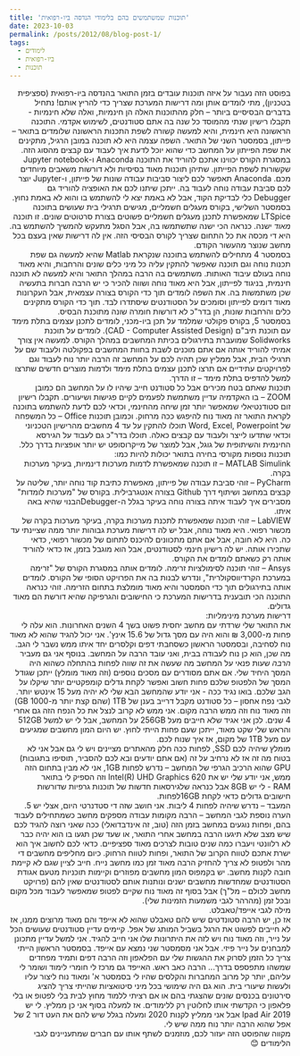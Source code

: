 ```yaml
---
title: 'תוכנות שמשתמשים בהם בלימודי הנדסה ביו-רפואית'
date: 2023-10-03
permalink: /posts/2012/08/blog-post-1/
tags:
  - לימודים
  - ביו-רפואית
  - תוכנות
---
```

<div dir="rtl" align="right">

בפוסט הזה נעבור על איזה תוכנות עובדים בזמן התואר בהנדסה ביו-רפואית (ספציפית בטכניון), מתי לומדים אותן ומה דרישות המערכת שצריך כדי להריץ אותם!
נתחיל בדברים הבסיסיים ביותר – חלק מהתוכנות האלה הן חינמיות, ואלה שלא חינמיות -תקבלו רישיון שנתי מהמוסד כל שנה בה אתם סטודנטים, לשימוש אקדמי.
התוכנה הראשונה היא חינמית, והיא למעשה קשורה לשפת התכנות הראשונה שלומדים בתואר – פייתון, בסמסטר השני של התואר. השפה עצמה היא לא תוכנה במובן הרגיל, מתקינים את שפת הפייתון על המחשב כדי שהוא יוכל לדעת איך לעבוד עם קבצים מהסוג הזה. במסגרת הקורס יכווינו אתכם להוריד את התוכנה Anaconda ו-Jupyter notebook שקשורות לשפת הפייתון. שתיהן תוכנות מאוד בסיסיות ולא דורשות משאבים מיוחדים מכם. Anaconda תאפשר לכם ליצור סביבות עבודה שונות של פייתון, ו-Jupyter יוצר לכם סביבת עבודה נוחה לעבוד בה. ייתכן שיתנו לכם את האופציה להוריד גם Debugger כלי לבדיקת הקוד, אבל לא באמת יצא לי להשתמש בו והוא לא באמת נחוץ.
בסמסטר השלישי, בקורס מעגלים חשמליים, מגישים תרגילי בית שעושים בתוכנה LTSpice שמאפשרת לתכנן מעגלים חשמליים פשוטים בצורת סרטוטים שונים. זו תוכנה *מאוד* ישנה. כנראה הכי ישנה שתשתמשו בה, אבל הסגל מתעקש להמשיך להשתמש בה. היא די מכסה את כל התחום שצריך לקורס הבסיסי הזה. אין לה דרישות שאין בעצם בכל מחשב שנוצר מהעשור הקודם. <br>
בסמסטר 4 מתחילים להשתמש בתוכנה שנקראת Matlab שהיא למעשה גם שפת תכנות נוחה וגם תוכנה שאפשר להתקין עליה כל מיני כלים שונים והרחבות, והיא מאוד נוחה בעולם עיבוד האותות. משתמשים בה הרבה במהלך התואר והיא למעשה לא תוכנה חינמית, בניגוד לפייתון, אבל היא מאוד נוחה ושווה להכיר כי יש הרבה חברות בתעשיה שכן משתמשות בה. את השפה לומדים תוך כדי הקורס בצורה עצמאית, אבל העקרונות מאוד דומים לפייתון וסומכים על הסטודנטים שיסתדרו לבד.
תוך כדי הקורס מתקינים כלים והרחבות שונות, הן בדר"כ לא דורשות חומרה שונה מתוכנת הבסיס. <br>
בסמסטר 5, בקורס פקולטי שמלמד על תכן ביו-מכני, לומדים לתכנן עצמים בתלת מימד עם תוכנת תיב"ם (CAD - Computer Assisted Design). לומדים על תוכנת Solidworks שמועברת בתירגולים בכיתת המחשבים במהלך הקורס. למעשה אין צורך אמיתי להוריד אותה אם אתם מוכנים לשבת בחוות המחשבים בפקולטה ולעבוד שם על תרגילי הבית, אבל ממליץ שכן תהיה לכם על המחשב זה הרבה יותר נוח לעבוד וגם לפרויקטים עתידיים אם תרצו לתכנן עצמים בתלת מימד ולדמות מוצרים חדשים שתרצו למשל להדפיס בתלת מימד – זו הדרך. <br>
תוכנות שאתם בטח מכירים אבל כל סטודנט חייב שיהיו לו על המחשב הם כמובן ZOOM – בו האקדמיה עדיין משתמשת לפעמים לקיים פגישות ושיעורים. תקבלו רישיון זום סטודנטיאלי שמאפשר יותר זמן שיחה מהחינמי, וכדאי לכם לדעת להשתמש בתוכנה לקראת התואר זה מאוד נוח להיפגש ככה מרחוק.
וכמובן תוכנות Office – כל המשפחה של Word, Excel, Powerpoint תוכלו להתקין על עד 4 מחשבים מהרישיון הטכניוני וכדאי שתדעו לייצר ולעבוד עם קבצים כאלה. תוכלו בדר"כ גם לעבוד על הגירסא החינמית והשיתופית של גוגל, אבל למוצר של מייקרוסופט יש יותר אופציות בדרך כלל. <br>
תוכנות נוספות מקורסי בחירה בתואר יכולות להיות כמו:<br>
MATLAB Simulink – זו תוכנה שמאפשרת לדמות מערכות דינמיות, בעיקר מערכות בקרה.<br>
PyCharm – זוהי סביבת עבודה של פייתון, מאפשרת כתיבת קוד נוחה יותר, שליטה על קבצים במחשב ושיתוף דרך Github בצורה אנטגרבילית. בקורס של "מערכות לומדות" מסבירים איך לעבוד איתה בצורה נוחה בעיקר בגלל ה-Debuggerהבנוי שהיא באה איתו. <br>
LabVIEW – זוהי תוכנה שמאפשרת לתכנת מערכות בקרה, בעיקר מערכות בקרה של מכשור רפואי. היא מאוד נוחה, אבל יש לה דרישות מערכת גבוהות יותר ממה שציינתי עד כה. היא לא חובה, אבל אם אתם מתכוונים להיכנס לתחום של מכשור רפואי, כדאי שתכירו אותה. יש לה רישיון חינמי לסטודנטים, אבל הוא מוגבל בזמן, אז כדאי להוריד אותה רק כשאתם לומדים את הקורס. <br>
Ansys – זוהי תוכנה לסימולציות זרימה. לומדים אותה במסגרת הקורס של "זרימה במערכת הקרדיווסקולרית", ונדרש לבנות בה את הפרויקט הסופי של הקורס. לומדים אותה בתירגולים תוך כדי הסמסטר והיא מאוד מומלצת בתחום הזרימה. זוהי כנראה התוכנה הכי תובענית בדרישות המערכת כי החישובים והגרפיקה שהיא דורשת הם מאוד גדולים.<br>
דרישות מערכת מינימליות:<br>
את התואר שלי שרדתי עם מחשב יחסית פשוט בשך 4 השנים האחרונות. הוא עלה לי פחות מ-3,000 ₪ והוא היה עם מסך גדול של 15.6 אינץ'. אני יכול להגיד שהוא לא מאוד נוח לסחיבה, ובסמסטר הראשון כשסחבתי דפים וקלסרים יחד איתו ממש נשבר לי הגב. מה שכן, הוא כן נוח לעבודה בבית, ואני עובד הרבה על המחשב. בנוסף אני גם מעביר *הרבה* שעות פנאי על המחשב מה שעשה את זה שווה לפחות בהתחלה כשהוא היה המסך היחיד שלי. אם אתם מסודרים עם מסכים נוספים (וזה מאוד מומלץ) ייתכן שגודל המסך של הלפטופ שלכם פחות חשוב ואפשר לקחת גדלים קומפקטיים יותר שיקלו על הגב שלכם. בואו נגיד ככה - אני יודע שהמחשב הבא שלי לא יהיה מעל 15 אינטש יותר.
לגבי נפח אחסון – כל סטודנט מקבל דרייב בענן של 1TB (שהם קצת יותר מ-1000 GB) וזה מאוד נוח וזה ממש הרבה מקום. אני ממש לא קרוב לנצל את כל הנפח הזה גם אחרי 4 שנים. לכן אני אגיד שלא חייבים מעל 256GB על המחשב, אבל לי יש למשל 512GB והראש שלי שקט מאוד, ייתכן שעם פחות הייתי לחוץ. יש היום המון מחשבים שמגיעים עם מעל 1TB של מקום, אז איך שנוח לכם.<br>
מומלץ שיהיה לכם SSD, לפחות ככה חלק מהאתרים מציינים ויש לי גם אבל אני לא בטוח מה זה אז לא נרחיב על זה (אם אתם יודעים ובא לכם להסביר, תוסיפו בתגובות) <br>
GPU שהוא הרכיב הגרפי של המחשב – נדרש לפחות 1GB, אני לא מבין בתחום הזה ממש, אני יודע שלי יש את Intel(R) UHD Graphics 620 וזה הספיק לי בתואר<br>
RAM - לי יש 8GB אבל כנראה שלגירסאות חדשות של תוכנות גרפיות שדורשות חישובים גדולים כדאי לקחת 16GBלפחות.<br>
המעבד – נדרש שיהיה לפחות 4 ליבות. אני חושב שזה די סטדנרטי היום, אצלי יש 5.<br>
הערה נוספת לגבי המחשב – הרבה מקומות עבודה מספקים מחשב כשמתחילים לעבוד בהם, ופחות נוגעים במחשב בזמן הזה (טוב, זה אינדבדואלי) ככה שאני רוצה להגיד לכם שיש מצב שלא תיגעו הרבה במחשב אחרי התואר, או שעד שכן תגעו בו הוא יהיה כבר לא רלוונטי ויעברו כמה שנים טובות לצרכים מאוד ספציפיים. כדאי לכם לחשוב איך הוא ישרת אתכם לטווח הקרוב של התואר, ופחות לטווח הרחוק. כיום מחליפים מחשבים די מהר ולפטופ לא צריך להחזיק הרבה מאוד זמן כמו מחשב נייח. חייב לציין שגם לא קיימת חובה לקנות מחשב. יש בקמפוס המון מחשבים מפוזרים וקיימות תוכניות מטעם אגודת הסטודנטים שמחדשות מחשבים ישנים ונותנות אותם לסטודנטים שאין להם (פרויקט מחשב לכולם – מל"ך) אבל בסוף זה מאוד נוח שקיים לפטופ שמאפשר לעבוד מכל מקום ובכל זמן (מהרהר לגבי משמעות הזמינות שלי). <br>
מילה לגבי אייפד/טאבלט. <br>
אז כן, יש הרבה סטונדטים שיש להם טאבלט שהוא לא אייפד והם מאוד מרוצים ממנו, אז לא חייבים לפשוט את הרגל בשביל המותג של אפל.
קיימים עדיין סטודנטים שעושים הכל על נייר, וזה מאוד נוח ויש לזה את היתרונות שלו אני חייב להגיד. אני למשל עדיין מתכונן למבחנים על נייר פיזי.
אבל אני מסמסטר שני נמצא עם אייפד. בסמסטר הראשון הייתי צריך כל הזמן לסרוק את ההגשות שלי עם הפלאפון וזה הרבה דפים ותמיד מפחדים שמשהו מתפספס בדרך... הרבה כאב ראש. האייפד גם מרכז לי חומרי לימוד ושומר לי עליהם, יותר קל מרוב המחברות והקלסים שהיו לי בסמסטר א' ומאוד נוח ליצור עליו ולעשות שיעורי בית. הוא גם היה שימושי בכל מיני סיטואציות שהייתי צריך להציג סירטונים בכנסים שונים שהצגתי בהם או אם רציתי ללמוד מחוץ לבית בלי לפטופ או בלי פלאפון כי הקדשתי אותו לחלוטין רק ללימודים. אז למעלה בסוף אני כן ממליץ. לי יש Ipad Air 2019 אבל אני ממליץ לקנות 2020 ומעלה בגלל שיש להם את העט דור 2 של אפל שהוא הרבה יותר נוח ממה שיש לי. <Br>
מקווה שהפוסט הזה יעזור לכם, מוזמנים לשתף אותו עם חברים שמתעניינים לגבי הלימודים 😊

